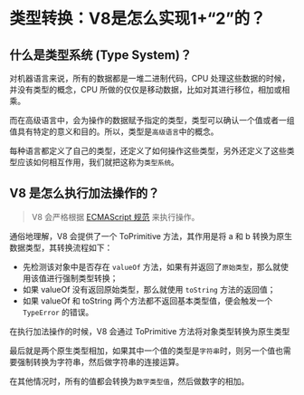 # 类型转换：V8是怎么实现1+“2”的？

## 什么是类型系统 (Type System)？

对机器语言来说，所有的数据都是一堆二进制代码，CPU 处理这些数据的时候，并没有类型的概念，CPU 所做的仅仅是移动数据，比如对其进行移位，相加或相乘。

而在高级语言中，会为操作的数据赋予指定的类型，类型可以确认一个值或者一组值具有特定的意义和目的。所以，类型是`高级语言`中的概念。

每种语言都定义了自己的类型，还定义了如何操作这些类型，另外还定义了这些类型应该如何相互作用，我们就把这称为`类型系统`。

## V8 是怎么执行加法操作的？

> V8 会严格根据 [ECMAScript 规范](https://www.ecma-international.org/ecma-262/6.0/index.html#sec-addition-operator-plus-runtime-semantics-evaluation)
来执行操作。

通俗地理解，V8 会提供了一个 ToPrimitive 方法，其作用是将 a 和 b 转换为原生数据类型，其转换流程如下：

- 先检测该对象中是否存在 `valueOf` 方法，如果有并返回了`原始类型`，那么就使用该值进行强制类型转换；
- 如果 valueOf 没有返回原始类型，那么就使用 `toString` 方法的返回值；
- 如果 valueOf 和 toString 两个方法都不返回基本类型值，便会触发一个 `TypeError` 的错误。

在执行加法操作的时候，V8 会通过 ToPrimitive 方法将对象类型转换为原生类型

最后就是两个原生类型相加，如果其中一个值的类型是`字符串`时，则另一个值也需要强制转换为字符串，然后做字符串的连接运算。

在其他情况时，所有的值都会转换为`数字类型值`，然后做数字的相加。